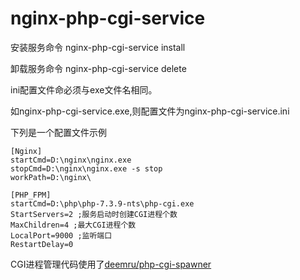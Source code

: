 # nginx-php-cgi-service

安装服务命令 nginx-php-cgi-service install

卸载服务命令 nginx-php-cgi-service delete

ini配置文件命必须与exe文件名相同。

如nginx-php-cgi-service.exe,则配置文件为nginx-php-cgi-service.ini

下列是一个配置文件示例
```
[Nginx]
startCmd=D:\nginx\nginx.exe
stopCmd=D:\nginx\nginx.exe -s stop
workPath=D:\nginx\

[PHP_FPM]
startCmd=D:\php\php-7.3.9-nts\php-cgi.exe
StartServers=2 ;服务启动时创建CGI进程个数
MaxChildren=4 ;最大CGI进程个数
LocalPort=9000 ;监听端口
RestartDelay=0
```
CGI进程管理代码使用了[deemru/php-cgi-spawner](https://github.com/deemru/php-cgi-spawner "deemru/php-cgi-spawner")
